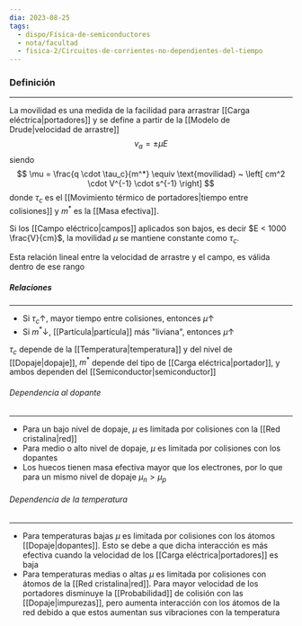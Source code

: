 ```yaml
---
dia: 2023-08-25
tags:
  - dispo/Física-de-semiconductores
  - nota/facultad
  - fisica-2/Circuitos-de-corrientes-no-dependientes-del-tiempo
---
```

### Definición
---
La movilidad es una medida de la facilidad para arrastrar [[Carga eléctrica|portadores]] y se define a partir de la [[Modelo de Drude|velocidad de arrastre]] $$ v_a = \pm \mu E $$siendo $$ \mu = \frac{q \cdot \tau_c}{m^*} \equiv \text{movilidad} ~ \left[ cm^2 \cdot V^{-1} \cdot s^{-1} \right] $$ donde $\tau_c$ es el [[Movimiento térmico de portadores|tiempo entre colisiones]] y $m^*$ es la [[Masa efectiva]].

Si los [[Campo eléctrico|campos]] aplicados son bajos, es decir $E < 1000 \frac{V}{cm}$, la movilidad $\mu$ se mantiene constante como $\tau_c$.

Esta relación lineal entre la velocidad de arrastre y el campo, es válida dentro de ese rango

##### Relaciones
---
* Si $\tau_c \uparrow$, mayor tiempo entre colisiones, entonces $\mu \uparrow$
* Si $m^* \downarrow$, [[Partícula|partícula]] más "liviana", entonces $\mu \uparrow$

$\tau_c$ depende de la [[Temperatura|temperatura]] y del nivel de [[Dopaje|dopaje]], $m^*$ depende del tipo de [[Carga eléctrica|portador]], y ambos dependen del [[Semiconductor|semiconductor]]

###### Dependencia al dopante
---
* Para un bajo nivel de dopaje, $\mu$ es limitada por colisiones con la [[Red cristalina|red]]
* Para medio o alto nivel de dopaje, $\mu$ es limitada por colisiones con los dopantes
* Los huecos tienen masa efectiva mayor que los electrones, por lo que para un mismo nivel de dopaje $\mu_n > \mu_p$

###### Dependencia de la temperatura
---
* Para temperaturas bajas $\mu$ es limitada por colisiones con los átomos [[Dopaje|dopantes]]. Esto se debe a que dicha interacción es más efectiva cuando la velocidad de los [[Carga eléctrica|portadores]] es baja
* Para temperaturas medias o altas $\mu$ es limitada por colisiones con átomos de la [[Red cristalina|red]]. Para mayor velocidad de los portadores disminuye la [[Probabilidad]] de colisión con las [[Dopaje|impurezas]], pero aumenta interacción con los átomos de la red debido a que estos aumentan sus vibraciones con la temperatura